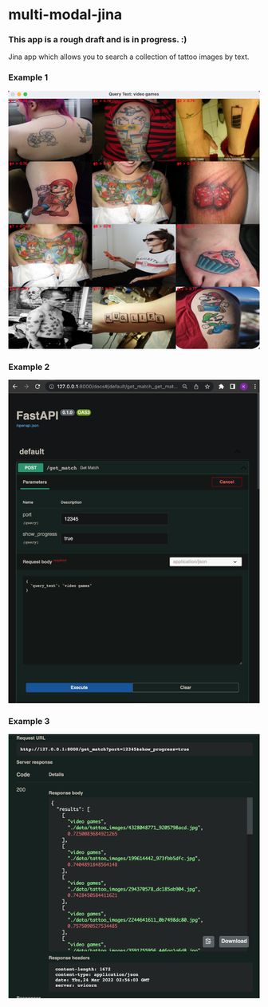 # multi-modal-jina

### This app is a rough draft and is in progress. :)
Jina app which allows you to search a collection of tattoo images by text. 

### Example 1
![video_games_query](docs/usage/video_games.jpg)

### Example 2
![fapi1](docs/usage/jina_fapi1.jpg)

### Example 3
![fapi2](docs/usage/jina_fapi2.jpg)
